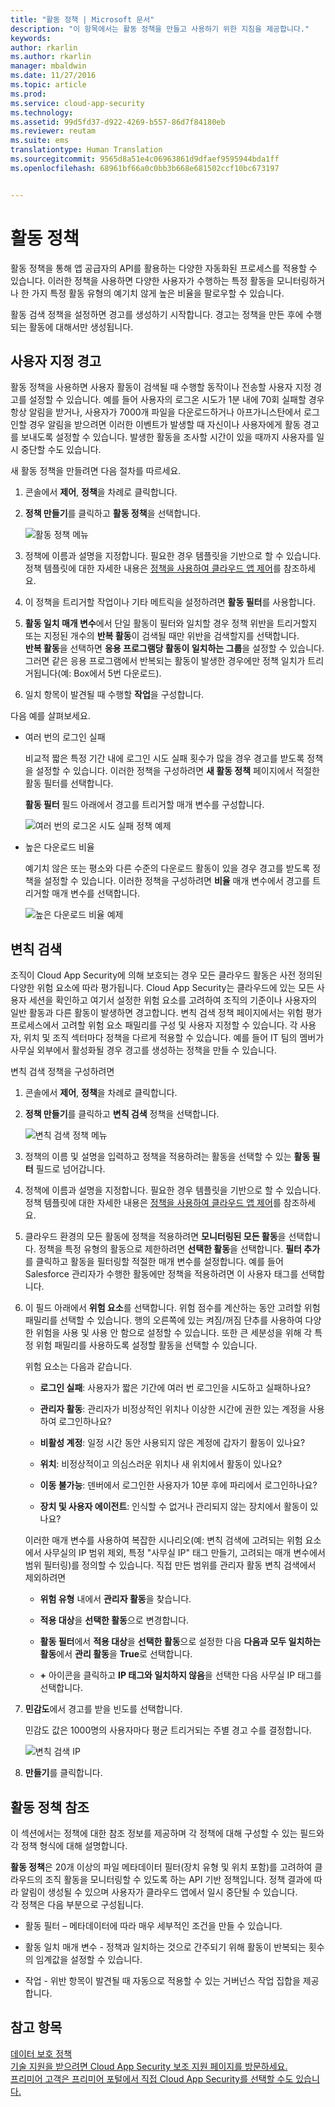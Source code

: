 ```yaml
---
title: "활동 정책 | Microsoft 문서"
description: "이 항목에서는 활동 정책을 만들고 사용하기 위한 지침을 제공합니다."
keywords: 
author: rkarlin
ms.author: rkarlin
manager: mbaldwin
ms.date: 11/27/2016
ms.topic: article
ms.prod: 
ms.service: cloud-app-security
ms.technology: 
ms.assetid: 99d5fd37-d922-4269-b557-86d7f84180eb
ms.reviewer: reutam
ms.suite: ems
translationtype: Human Translation
ms.sourcegitcommit: 9565d8a51e4c06963861d9dfaef9595944bda1ff
ms.openlocfilehash: 68961bf66a0c0bb3b668e681502ccf10bc673197


---
```


# <a name="activity-policies"></a>활동 정책
활동 정책을 통해 앱 공급자의 API를 활용하는 다양한 자동화된 프로세스를 적용할 수 있습니다. 이러한 정책을 사용하면 다양한 사용자가 수행하는 특정 활동을 모니터링하거나 한 가지 특정 활동 유형의 예기치 않게 높은 비율을 팔로우할 수 있습니다.  
  
활동 검색 정책을 설정하면 경고를 생성하기 시작합니다. 경고는 정책을 만든 후에 수행되는 활동에 대해서만 생성됩니다.
  
  
## <a name="custom-alerts"></a>사용자 지정 경고  
활동 정책을 사용하면 사용자 활동이 검색될 때 수행할 동작이나 전송할 사용자 지정 경고를 설정할 수 있습니다. 예를 들어 사용자의 로그온 시도가 1분 내에 70회 실패할 경우 항상 알림을 받거나, 사용자가 7000개 파일을 다운로드하거나 아프가니스탄에서 로그인할 경우 알림을 받으려면 이러한 이벤트가 발생할 때 자신이나 사용자에게 활동 경고를 보내도록 설정할 수 있습니다. 발생한 활동을 조사할 시간이 있을 때까지 사용자를 일시 중단할 수도 있습니다.  
  
새 활동 정책을 만들려면 다음 절차를 따르세요.  
  
1.  콘솔에서 **제어**, **정책**을 차례로 클릭합니다.  
  
2.  **정책 만들기**를 클릭하고 **활동 정책**을 선택합니다.  
  
     ![활동 정책 메뉴](./media/activity-policy-menu.png "activity policy menu")  
  
3.  정책에 이름과 설명을 지정합니다. 필요한 경우 템플릿을 기반으로 할 수 있습니다. 정책 템플릿에 대한 자세한 내용은 [정책을 사용하여 클라우드 앱 제어](control-cloud-apps-with-policies.md)를 참조하세요.  
  
4.  이 정책을 트리거할 작업이나 기타 메트릭을 설정하려면 **활동 필터**를 사용합니다.  
  
5.  **활동 일치 매개 변수**에서 단일 활동이 필터와 일치할 경우 정책 위반을 트리거할지 또는 지정된 개수의 **반복 활동**이 검색될 때만 위반을 검색할지를 선택합니다.  
    **반복 활동**을 선택하면 **응용 프로그램당 활동이 일치하는 그룹**을 설정할 수 있습니다. 그러면 같은 응용 프로그램에서 반복되는 활동이 발생한 경우에만 정책 일치가 트리거됩니다(예: Box에서 5번 다운로드).  
  
6.  일치 항목이 발견될 때 수행할 **작업**을 구성합니다.  
  
다음 예를 살펴보세요.  
  
-   여러 번의 로그인 실패  
  
     비교적 짧은 특정 기간 내에 로그인 시도 실패 횟수가 많을 경우 경고를 받도록 정책을 설정할 수 있습니다. 이러한 정책을 구성하려면 **새 활동 정책** 페이지에서 적절한 활동 필터를 선택합니다.  
  
     **활동 필터** 필드 아래에서 경고를 트리거할 매개 변수를 구성합니다.  
  
     ![여러 번의 로그온 시도 실패 정책 예제](./media/multiple-failed-log-on-attempts-policy-example.png "multiple failed log on attempts policy example")  
  
-   높은 다운로드 비율  
  
     예기치 않은 또는 평소와 다른 수준의 다운로드 활동이 있을 경우 경고를 받도록 정책을 설정할 수 있습니다. 이러한 정책을 구성하려면 **비율** 매개 변수에서 경고를 트리거할 매개 변수를 선택합니다.  
  
     ![높은 다운로드 비율 예제](./media/high-download-rate-example.png "high download rate example")  
  
## <a name="anomaly-detection"></a>변칙 검색  
조직이 Cloud App Security에 의해 보호되는 경우 모든 클라우드 활동은 사전 정의된 다양한 위험 요소에 따라 평가됩니다. Cloud App Security는 클라우드에 있는 모든 사용자 세션을 확인하고 여기서 설정한 위험 요소를 고려하여 조직의 기준이나 사용자의 일반 활동과 다른 활동이 발생하면 경고합니다. 변칙 검색 정책 페이지에서는 위험 평가 프로세스에서 고려할 위험 요소 패밀리를 구성 및 사용자 지정할 수 있습니다. 각 사용자, 위치 및 조직 섹터마다 정책을 다르게 적용할 수 있습니다. 예를 들어 IT 팀의 멤버가 사무실 외부에서 활성화될 경우 경고를 생성하는 정책을 만들 수 있습니다.  
  
변칙 검색 정책을 구성하려면  
  
1.  콘솔에서 **제어**, **정책**을 차례로 클릭합니다.  
  
2.  **정책 만들기**를 클릭하고 **변칙 검색** 정책을 선택합니다.  
  
     ![변칙 검색 정책 메뉴](./media/anomaly-detection-policy-menu.png "Anomaly detection policy menu")  
  
3.  정책의 이름 및 설명을 입력하고 정책을 적용하려는 활동을 선택할 수 있는 **활동 필터** 필드로 넘어갑니다.  
  
4.  정책에 이름과 설명을 지정합니다. 필요한 경우 템플릿을 기반으로 할 수 있습니다. 정책 템플릿에 대한 자세한 내용은 [정책을 사용하여 클라우드 앱 제어](control-cloud-apps-with-policies.md)를 참조하세요.  
  
5.  클라우드 환경의 모든 활동에 정책을 적용하려면 **모니터링된 모든 활동**을 선택합니다. 정책을 특정 유형의 활동으로 제한하려면 **선택한 활동**을 선택합니다. **필터 추가**를 클릭하고 활동을 필터링할 적절한 매개 변수를 설정합니다. 예를 들어 Salesforce 관리자가 수행한 활동에만 정책을 적용하려면 이 사용자 태그를 선택합니다.  
  
6.  이 필드 아래에서 **위험 요소**를 선택합니다. 위험 점수를 계산하는 동안 고려할 위험 패밀리를 선택할 수 있습니다. 행의 오른쪽에 있는 켜짐/꺼짐 단추를 사용하여 다양한 위험을 사용 및 사용 안 함으로 설정할 수 있습니다. 또한 큰 세분성을 위해 각 특정 위험 패밀리를 사용하도록 설정할 활동을 선택할 수 있습니다.  
  
     위험 요소는 다음과 같습니다.  
  
    -   **로그인 실패**: 사용자가 짧은 기간에 여러 번 로그인을 시도하고 실패하나요?  
  
    -   **관리자 활동**: 관리자가 비정상적인 위치나 이상한 시간에 권한 있는 계정을 사용하여 로그인하나요?  
  
    -   **비활성 계정**: 일정 시간 동안 사용되지 않은 계정에 갑자기 활동이 있나요?  
  
    -   **위치**: 비정상적이고 의심스러운 위치나 새 위치에서 활동이 있나요?  
  
    -   **이동 불가능**: 덴버에서 로그인한 사용자가 10분 후에 파리에서 로그인하나요?  
  
    -   **장치 및 사용자 에이전트**: 인식할 수 없거나 관리되지 않는 장치에서 활동이 있나요?  
  
     이러한 매개 변수를 사용하여 복잡한 시나리오(예: 변칙 검색에 고려되는 위험 요소에서 사무실의 IP 범위 제외, 특정 "사무실 IP" 태그 만들기, 고려되는 매개 변수에서 범위 필터링)를 정의할 수 있습니다. 직접 만든 범위를 관리자 활동 변칙 검색에서 제외하려면  
  
    -   **위험 유형** 내에서 **관리자 활동**을 찾습니다.  
  
    -   **적용 대상**을 **선택한 활동**으로 변경합니다.  
  
    -   **활동 필터**에서 **적용 대상**을 **선택한 활동**으로 설정한 다음 **다음과 모두 일치하는 활동**에서 **관리 활동**을 **True**로 선택합니다.  
  
    -   **+** 아이콘을 클릭하고 **IP 태그와 일치하지 않음**을 선택한 다음 사무실 IP 태그를 선택합니다.  
  
7.  **민감도**에서 경고를 받을 빈도를 선택합니다.  
  
     민감도 값은 1000명의 사용자마다 평균 트리거되는 주별 경고 수를 결정합니다.  
  
     ![변칙 검색 IP](./media/anomaly-detection-ips.png "anomaly detection IPs")  
  
8.  **만들기**를 클릭합니다.  
 
  
## <a name="activity-policy-reference"></a>활동 정책 참조  
이 섹션에서는 정책에 대한 참조 정보를 제공하며 각 정책에 대해 구성할 수 있는 필드와 각 정책 형식에 대해 설명합니다.  
  
**활동 정책**은 20개 이상의 파일 메타데이터 필터(장치 유형 및 위치 포함)를 고려하여 클라우드의 조직 활동을 모니터링할 수 있도록 하는 API 기반 정책입니다. 정책 결과에 따라 알림이 생성될 수 있으며 사용자가 클라우드 앱에서 일시 중단될 수 있습니다.   
각 정책은 다음 부분으로 구성됩니다.  
  
-   활동 필터 – 메타데이터에 따라 매우 세부적인 조건을 만들 수 있습니다.  
  
-   활동 일치 매개 변수 - 정책과 일치하는 것으로 간주되기 위해 활동이 반복되는 횟수의 임계값을 설정할 수 있습니다.  
  
-   작업 - 위반 항목이 발견될 때 자동으로 적용할 수 있는 거버넌스 작업 집합을 제공합니다.  
## <a name="see-also"></a>참고 항목  
[데이터 보호 정책](data-protection-policies.md)   
[기술 지원을 받으려면 Cloud App Security 보조 지원 페이지를 방문하세요.](http://support.microsoft.com/oas/default.aspx?prid=16031)   
[프리미어 고객은 프리미어 포털에서 직접 Cloud App Security를 선택할 수도 있습니다.](https://premier.microsoft.com/)  
  
  


<!--HONumber=Nov16_HO5-->



